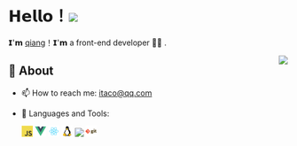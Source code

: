 # 𝗛𝗲𝗹𝗹𝗼！<img src="https://user-images.githubusercontent.com/5679180/79618120-0daffb80-80be-11ea-819e-d2b0fa904d07.gif" width="27px"> 

𝗜'𝗺 [qiang](https://github.com/iven35)！𝗜'𝗺 a front-end developer 👨‍💻 .

<!--[![Email Badge](https://img.shields.io/badge/-Email-c14438?style=flat-square&logo=Gmail&logoColor=white&link=mailto:inotobey@gmail.com)](mailto:inotobey@gmail.com)
[![Github Badge](https://img.shields.io/badge/-Github-232323?style=flat-square&logo=Github&logoColor=white&link=https://github.com/Notobey)](https://github.com/Notobey)-->

<img align="right" src="https://github-readme-stats.vercel.app/api?username=iven35&show_icons=true&hide_border=true">

## 🧐 About

- 📫 How to reach me: itaco@qq.com
- 🌱 Languages and Tools: 

    <div>
        <code><img height="20" src="https://raw.githubusercontent.com/github/explore/80688e429a7d4ef2fca1e82350fe8e3517d3494d/topics/javascript/javascript.png"></code>
        <code><img height="20" src="https://raw.githubusercontent.com/github/explore/80688e429a7d4ef2fca1e82350fe8e3517d3494d/topics/vue/vue.png"></code>
        <code><img height="20" src="https://raw.githubusercontent.com/github/explore/80688e429a7d4ef2fca1e82350fe8e3517d3494d/topics/react/react.png"></code>
        <code><img height="20" src="https://raw.githubusercontent.com/github/explore/80688e429a7d4ef2fca1e82350fe8e3517d3494d/topics/linux/linux.png"></code>
        <code><img height="20" src="https://cdn.svgporn.com/logos/visual-studio-code.svg"></code>
        <code><img height="20" src="https://raw.githubusercontent.com/github/explore/80688e429a7d4ef2fca1e82350fe8e3517d3494d/topics/git/git.png"></code>
    </div>
